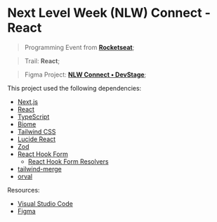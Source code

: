 # Next Level Week (NLW) Connect - React

> Programming Event from **[Rocketseat](https://www.rocketseat.com.br/)**;

> Trail: **React**;

> Figma Project: **[NLW Connect • DevStage](https://www.figma.com/community/file/1471119935944492720/nlw-connect-devstage)**;

This project used the following dependencies:

- [Next.js](https://nextjs.org/)
- [React](https://react.dev/)
- [TypeScript](https://www.typescriptlang.org/)
- [Biome](https://biomejs.dev/)
- [Tailwind CSS](https://tailwindcss.com/)
- [Lucide React](https://lucide.dev/guide/packages/lucide-react)
- [Zod](https://zod.dev/)
- [React Hook Form](https://www.react-hook-form.com/)
  - [React Hook Form Resolvers](https://www.npmjs.com/package/@hookform/resolvers)
- [tailwind-merge](https://www.npmjs.com/package/tailwind-merge)
- [orval](https://orval.dev/)

Resources:

- [Visual Studio Code](https://code.visualstudio.com/)
- [Figma](https://www.figma.com/)
